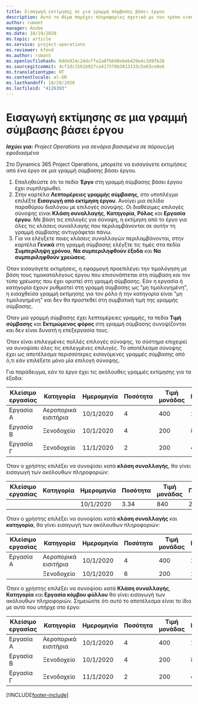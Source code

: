 ```yaml
---
title: Εισαγωγή εκτίμησης σε μια γραμμή σύμβασης βάσει έργου
description: Αυτό το θέμα παρέχει πληροφορίες σχετικά με τον τρόπο εισαγωγής εκτιμήσεων από ένα έργο σε μια γραμμή σύμβασης.
author: rumant
manager: Annbe
ms.date: 10/19/2020
ms.topic: article
ms.service: project-operations
ms.reviewer: kfend
ms.author: rumant
ms.openlocfilehash: 6dde924c24dcffe2a8fb690e6eb429e4c3d9fb28
ms.sourcegitcommit: 4cf1dc1561b92fca4175f0b3813133c5e63ce8e6
ms.translationtype: HT
ms.contentlocale: el-GR
ms.lasthandoff: 10/28/2020
ms.locfileid: "4126393"
---
```

# <a name="import-an-estimate-to-a-project-based-contract-line"></a>Εισαγωγή εκτίμησης σε μια γραμμή σύμβασης βάσει έργου

_**Ισχύει για:** Project Operations για σενάρια βασισμένα σε πόρους/μη εφοδιασμένα_

Στο Dynamics 365 Project Operations, μπορείτε να εισαγάγετε εκτιμήσεις από ένα έργο σε μια γραμμή σύμβασης βάσει έργου.

1. Επαληθεύστε ότι το πεδίο **Έργο** στη γραμμή σύμβασης βάσει έργου έχει συμπληρωθεί.
2. Στην καρτέλα **Λεπτομέρειες γραμμής σύμβασης**, στο υποπλέγμα επιλέξτε **Εισαγωγή από εκτίμηση έργου**. Ανοίγει μια σελίδα παραθύρου διαλόγου με επιλογές σύνοψης. Οι διαθέσιμες επιλογές σύνοψης είναι **Κλάση συναλλαγής**, **Κατηγορία**, **Ρόλος** και **Εργασία έργου**. Με βάση τις επιλογές για σύνοψη, η εκτίμηση από το έργο για όλες τις κλάσεις συναλλαγής που περιλαμβάνονται σε αυτήν τη γραμμή σύμβασης αντιγράφεται πάνω. 
3. Για να ελέγξετε ποιες κλάσεις συναλλαγών περιλαμβάνονται, στην καρτέλα **Γενικά** στη γραμμή σύμβασης ελέγξτε τις τιμές στα πεδία **Συμπερίληψη χρόνου**, **Να συμπεριληφθούν έξοδα** και **Να συμπεριληφθούν χρεώσεις**.

Όταν εισαγάγετε εκτιμήσεις, η εφαρμογή προεπιλέγει την τιμολόγηση με βάση τους τιμοκαταλόγους έργου που επισυνάπτεται στη σύμβαση και τον τύπο χρέωσης που έχει οριστεί στη γραμμή σύμβασης. Εάν η εργασία ή κατηγορία έχουν ρυθμιστεί στη γραμμή σύμβασης ως "μη τιμολογημένη", η εισαχθείσα γραμμή εκτίμησης για τον ρόλο ή την κατηγορία είναι "μη τιμολογημένη" και δεν θα προστεθεί στη συμβατική τιμή της γραμμής σύμβασης.

Όταν μια γραμμή σύμβασης έχει λεπτομέρειες γραμμής, τα πεδία **Τιμή σύμβασης** και **Εκτιμώμενος φόρος** στη γραμμή σύμβασης συνοψίζονται και δεν είναι δυνατή η επεξεργασία τους.

Όταν είναι επιλεγμένες πολλές επιλογές σύνοψης, το σύστημα επιχειρεί να συνοψίσει όλες τις επιλεγμένες επιλογές. Το αποτέλεσμα σύνοψης έχει ως αποτέλεσμα περισσότερες εισαγόμενες γραμμές σύμβασης από ό,τι εάν επιλέξετε μόνο μία επιλογή σύνοψης.

Για παράδειγμα, εάν το έργο έχει τις ακόλουθες γραμμές εκτίμησης για τα έξοδα:

| Κλείσιμο εργασίας | Κατηγορία | Ημερομηνία | Ποσότητα | Τιμή μονάδας | Ποσό |
| --- | --- | --- | --- | --- | --- |
| Εργασία Α | Αεροπορικά εισιτήρια | 10/1/2020 | 4 | 400 | 1600 |
| Εργασία Β | Ξενοδοχείο | 10/1/2020 | 4 | 200 | 800 |
| Εργασία Γ | Ξενοδοχείο | 11/1/2020 | 2 | 200 | 400 |

Όταν ο χρήστης επιλέξει να συνοψίσει κατά **κλάση συναλλαγής**, θα γίνει εισαγωγή των ακόλουθων πληροφοριών:

| Κλείσιμο εργασίας | Κατηγορία | Ημερομηνία | Ποσότητα | Τιμή μονάδας | Ποσό |
| --- | --- | --- | --- | --- | --- |
| &nbsp;  | &nbsp;  | 10/1/2020 | 3.34 | 840 | 2800 |

Όταν ο χρήστης επιλέξει να συνοψίσει κατά **κλάση συναλλαγής** και **κατηγορία**, θα γίνει εισαγωγή των ακόλουθων πληροφοριών:

| Κλείσιμο εργασίας | Κατηγορία | Ημερομηνία | Ποσότητα | Τιμή μονάδας | Ποσό |
| --- | --- | --- | --- | --- | --- |
| Εργασία Α | Αεροπορικά εισιτήρια | 10/1/2020 | 4 | 400 | 1600 |
| &nbsp;  | Ξενοδοχείο | 10/1/2020 | 6 | 200 | 1200 |

Όταν ο χρήστης επιλέξει να συνοψίσει κατά **Κλάση συναλλαγής**, **Κατηγορία** και **Εργασία κόμβου φύλλου** θα γίνει εισαγωγή των ακόλουθων πληροφοριών. Σημειώστε ότι αυτό το αποτέλεσμα είναι το ίδιο με αυτό που υπήρχε στο έργο:

| Κλείσιμο εργασίας | Κατηγορία | Ημερομηνία | Ποσότητα | Τιμή μονάδας | Ποσό |
| --- | --- | --- | --- | --- | --- |
| Εργασία Α | Αεροπορικά εισιτήρια | 10/1/2020 | 4 | 400 | 1600 |
| Εργασία Β | Ξενοδοχείο | 10/1/2020 | 4 | 200 | 800 |
| Εργασία Γ | Ξενοδοχείο | 11/1/2020 | 2 | 200 | 400 |


[!INCLUDE[footer-include](../includes/footer-banner.md)]